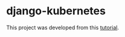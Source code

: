 # django-kubernetes

This project was developed from this [tutorial](https://www.youtube.com/watch?v=NAOsLaB6Lfc&t=13205s).
